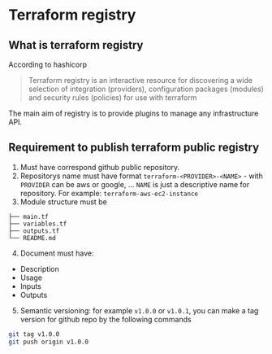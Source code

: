 # Terraform registry

## What is terraform registry

According to hashicorp

> Terraform registry is an interactive resource for discovering a wide selection of integration (providers), configuration packages (modules) and security rules (policies) for use with terraform

The main aim of registry is to provide plugins to manage any infrastructure API.

## Requirement to publish terraform public registry

1. Must have correspond github public repository.
2. Repositorys name must have format `terraform-<PROVIDER>-<NAME>` - with `PROVIDER` can be aws or google, ... `NAME` is just a descriptive name for repository. For example: `terraform-aws-ec2-instance`
3. Module structure must be

```text
├── main.tf
├── variables.tf
├── outputs.tf
└── README.md
```

4. Document must have:

- Description
- Usage
- Inputs
- Outputs

5. Semantic versioning: for example `v1.0.0` or `v1.0.1`, you can make a tag version for github repo by the following commands

```sh
git tag v1.0.0
git push origin v1.0.0
```
